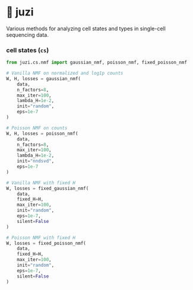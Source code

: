 # :tangerine: juzi

Various methods for analyzing cell states and types in single-cell sequencing data.

### cell states (`cs`)

```python
from juzi.cs.nmf import gaussian_nmf, poisson_nmf, fixed_poisson_nmf

# Vanilla NMF on normalized and log1p counts
W, H, losses = gaussian_nmf(
    data,
    n_factors=8,
    max_iter=100,
    lambda_H=1e-2,
    init="random",
    eps=1e-7
) 

# Poisson NMF on counts
W, H, losses = poisson_nmf(
    data,
    n_factors=8,
    max_iter=100,
    lambda_H=1e-2,
    init="nndsvd",
    eps=1e-7
)

# Vanilla NMF with fixed H
W, losses = fixed_gaussian_nmf(
    data,
    fixed_H=H,
    max_iter=100,
    init="random",
    eps=1e-7,
    silent=False
)

# Poisson NMF with fixed H
W, losses = fixed_poisson_nmf(
    data,
    fixed_H=H,
    max_iter=100,
    init="random",
    eps=1e-7,
    silent=False
)
```
